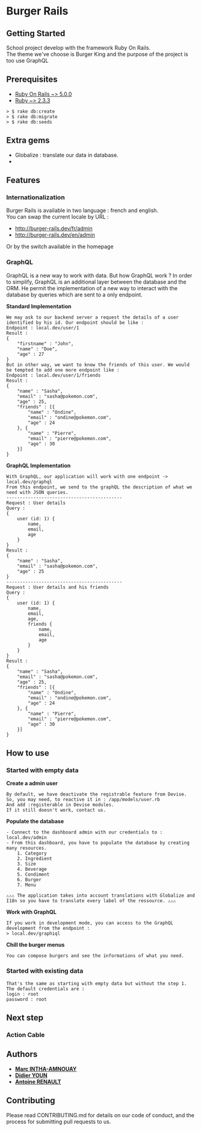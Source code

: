 # Burger Rails

## Getting Started
School project develop with the framework Ruby On Rails.<br>
The theme we've choose is Burger King and the purpose of the project is too use GraphQL

## Prerequisites
+ [Ruby On Rails ~> 5.0.0](http://guides.rubyonrails.org/5_0_release_notes.html)
+ [Ruby ~> 2.3.3](https://www.ruby-lang.org/fr/downloads/) 

```shell
> $ rake db:create
> $ rake db:migrate
> $ rake db:seeds
```
## Extra gems
- Globalize : translate our data in database.
- 

## Features
### Internationalization
Burger Rails is available in two language : french and english. <br>
You can swap the current locale by URL : 
+ http://burger-rails.dev/fr/admin
+ http://burger-rails.dev/en/admin

Or by the switch available in the homepage 

### GraphQL 
GraphQL is a new way to work with data. But how GraphQL work ?
In order to simplify, GraphQL is an additional layer between the database and the ORM.
He permit the implementation of a new way to interact with the database by queries which are sent to a only endpoint. <br>

**Standard Implementation**
```
We may ask to our backend server a request the details of a user identified by his id. Our endpoint should be like :
Endpoint : local.dev/user/1 
Result : 
{
    "firstname" : "John",
    "name" : "Doe",
    "age" : 27
}
But in other way, we want to know the friends of this user. We would be tempted to add one more endpoint like :
Endpoint : local.dev/user/1/friends 
Result : 
{
    "name" : "Sasha",
    "email" : "sasha@pokemon.com",
    "age" : 25,
    "friends" : [{
        "name" : "Ondine",
        "email" : "ondine@pokemon.com",
        "age" : 24
    }, { 
        "name" : "Pierre",
        "email" : "pierre@pokemon.com",
        "age" : 30
    }]
}
```
**GraphQL Implementation**
```
With GraphQL, our application will work with one endpoint -> local.dev/graphql 
From this endpoint, we send to the graphQL the description of what we need with JSON queries.
-------------------------------------------
Request : User details
Query : 
{
    user (id: 1) {
        name,
        email,
        age
    }
}
Result : 
{
    "name" : "Sasha",
    "email" : "sasha@pokemon.com",
    "age" : 25
}
-------------------------------------------
Request : User details and his friends
Query : 
{
    user (id: 1) {
        name,
        email,
        age,
        friends {
            name,
            email,
            age        
        }
    }
}
Result : 
{
    "name" : "Sasha",
    "email" : "sasha@pokemon.com",
    "age" : 25,
    "friends" : [{
        "name" : "Ondine",
        "email" : "ondine@pokemon.com",
        "age" : 24
    }, { 
        "name" : "Pierre",
        "email" : "pierre@pokemon.com",
        "age" : 30
    }]
}
```

## How to use 
### Started with empty data
**Create a admin user** 
```
By default, we have deactivate the registrable feature from Devise.
So, you may need, to reactive it in : /app/models/user.rb 
And add :registerable in Devise modules.
If it still doesn't work, contact us.
```
**Populate the database** 
```
- Connect to the dashboard admin with our credentials to : local.dev/admin
- From this dashboard, you have to populate the database by creating many resources.
    1. Category
    2. Ingredient
    3. Size
    4. Beverage
    5. Condiment
    6. Burger
    7. Menu
    
⚠⚠⚠ The application takes into account translations with Globalize and I18n so you have to translate every label of the ressource. ⚠⚠⚠
```
**Work with GraphQL** 
```
If you work in development mode, you can access to the GraphQL development from the endpoint :
> local.dev/graphiql
```
**Chill the burger menus** 
```
You can compose burgers and see the informations of what you need.
```
### Started with existing data
```
That's the same as starting with empty data but without the step 1.
The default credentials are :
login : root
password : root
```
## Next step
### Action Cable

## Authors
- [**Marc INTHA-AMNOUAY**](https://github.com/MarcInthaamnouay) 
- [**Didier YOUN**](https://github.com/DidYoun) 
- [**Antoine RENAULT**](https://github.com/Aktanee) 

## Contributing
Please read CONTRIBUTING.md for details on our code of conduct, and the process for submitting pull requests to us.